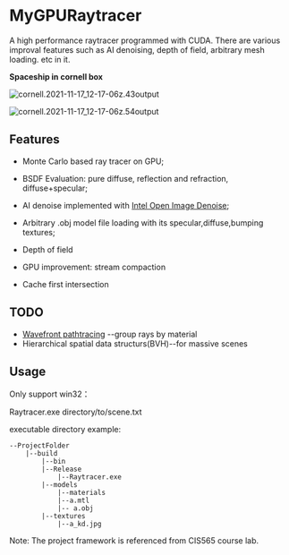 # MyGPURaytracer
A high performance raytracer programmed with CUDA. There are various improval features such as AI denoising, depth of field, arbitrary mesh loading. etc in it.  

**Spaceship in cornell box**

![cornell.2021-11-17_12-17-06z.43output](F:\2021b\MyGPURaytracer\build\Release\cornell.2021-11-17_12-17-06z.43output.png)

![cornell.2021-11-17_12-17-06z.54output](F:\2021b\MyGPURaytracer\build\Release\cornell.2021-11-17_12-17-06z.54output.png)

## Features

* Monte Carlo based ray tracer on GPU;

* BSDF Evaluation: pure diffuse, reflection and refraction, diffuse+specular;

* AI denoise implemented with [Intel Open Image Denoise](https://github.com/OpenImageDenoise/oidn);

* Arbitrary .obj model file loading with its specular,diffuse,bumping textures;

* Depth of field

* GPU improvement: stream compaction

* Cache first intersection

   

## TODO

* [Wavefront pathtracing](https://research.nvidia.com/publication/megakernels-considered-harmful-wavefront-path-tracing-gpus) --group rays by material
* Hierarchical spatial data structurs(BVH)--for massive scenes

## Usage

Only support win32：

Raytracer.exe directory/to/scene.txt

executable directory example:

```
--ProjectFolder
	|--build
	    |--bin
		|--Release
		    |--Raytracer.exe
		|--models
		    |--materials
			|--a.mtl
		    |-- a.obj 
		|--textures
		    |--a_kd.jpg
```



Note: The project framework is referenced from CIS565 course lab.

